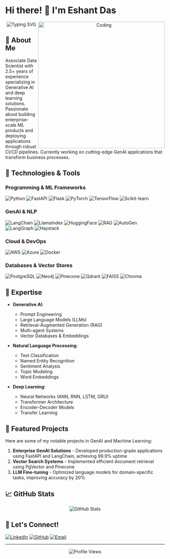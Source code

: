 # Hi there! 👋 I'm Eshant Das

<div align="center">
  <img align="right" alt="Coding" width="400" src="https://media.giphy.com/media/qgQUggAC3Pfv687qPC/giphy.gif">
  
  <img src="https://readme-typing-svg.herokuapp.com?font=Fira+Code&duration=3000&pause=1000&color=2E3192&center=true&vCenter=true&width=435&lines=+Data+Scientist;LLM+Engineer;Machine+Learning+Engineer" alt="Typing SVG" />
</div>

## 🚀 About Me
Associate Data Scientist with 2.5+ years of experience specializing in Generative AI and deep learning solutions. Passionate about building enterprise-scale ML products and deploying applications through robust CI/CD pipelines. Currently working on cutting-edge GenAI applications that transform business processes.

## 🔧 Technologies & Tools

### Programming & ML Frameworks
![Python](https://img.shields.io/badge/Python-3776AB?style=for-the-badge&logo=python&logoColor=white)
![FastAPI](https://img.shields.io/badge/FastAPI-009688?style=for-the-badge&logo=fastapi&logoColor=white)
![Flask](https://img.shields.io/badge/Flask-000000?style=for-the-badge&logo=flask&logoColor=white)
![PyTorch](https://img.shields.io/badge/PyTorch-EE4C2C?style=for-the-badge&logo=pytorch&logoColor=white)
![TensorFlow](https://img.shields.io/badge/TensorFlow-FF6F00?style=for-the-badge&logo=tensorflow&logoColor=white)
![Scikit-learn](https://img.shields.io/badge/Scikit--learn-F7931E?style=for-the-badge&logo=scikit-learn&logoColor=white)

### GenAI & NLP
![LangChain](https://img.shields.io/badge/🦜️_LangChain-gray?style=for-the-badge)
![LlamaIndex](https://img.shields.io/badge/🦙_LlamaIndex-green?style=for-the-badge)
![HuggingFace](https://img.shields.io/badge/🤗_HuggingFace-yellow?style=for-the-badge)
![RAG](https://img.shields.io/badge/📚_RAG-blue?style=for-the-badge)
![AutoGen](https://img.shields.io/badge/🤖_AutoGen-purple?style=for-the-badge)
![LangGraph](https://img.shields.io/badge/📊_LangGraph-orange?style=for-the-badge)
![Haystack](https://img.shields.io/badge/🔍_Haystack-red?style=for-the-badge)

### Cloud & DevOps
![AWS](https://img.shields.io/badge/AWS-232F3E?style=for-the-badge&logo=amazon-aws&logoColor=white)
![Azure](https://img.shields.io/badge/Azure-0089D6?style=for-the-badge&logo=microsoft-azure&logoColor=white)
![Docker](https://img.shields.io/badge/Docker-2496ED?style=for-the-badge&logo=docker&logoColor=white)

### Databases & Vector Stores
![PostgreSQL](https://img.shields.io/badge/PostgreSQL-316192?style=for-the-badge&logo=postgresql&logoColor=white)
![Neo4j](https://img.shields.io/badge/Neo4j-008CC1?style=for-the-badge&logo=neo4j&logoColor=white)
![Pinecone](https://img.shields.io/badge/Pinecone-000000?style=for-the-badge)
![Qdrant](https://img.shields.io/badge/Qdrant-FF4F8B?style=for-the-badge)
![FAISS](https://img.shields.io/badge/FAISS-150458?style=for-the-badge)
![Chroma](https://img.shields.io/badge/Chroma-00C7B7?style=for-the-badge)

## 🎯 Expertise

- **Generative AI**: 
  - Prompt Engineering
  - Large Language Models (LLMs)
  - Retrieval-Augmented Generation (RAG)
  - Multi-agent Systems
  - Vector Databases & Embeddings

- **Natural Language Processing**:
  - Text Classification
  - Named Entity Recognition
  - Sentiment Analysis
  - Topic Modeling
  - Word Embeddings

- **Deep Learning**:
  - Neural Networks (ANN, RNN, LSTM, GRU)
  - Transformer Architecture
  - Encoder-Decoder Models
  - Transfer Learning

## 🌟 Featured Projects

Here are some of my notable projects in GenAI and Machine Learning:

1. **Enterprise GenAI Solutions** - Developed production-grade applications using FastAPI and LangChain, achieving 99.9% uptime
2. **Vector Search Systems** - Implemented efficient document retrieval using PgVector and Pinecone
3. **LLM Fine-tuning** - Optimized language models for domain-specific tasks, improving accuracy by 20%

## 📈 GitHub Stats

<div align="center">
  <img src="https://github-readme-stats.vercel.app/api?username=EshantDazz&show_icons=true&theme=radical" alt="GitHub Stats" />
</div>

## 🤝 Let's Connect!

[![LinkedIn](https://img.shields.io/badge/LinkedIn-0077B5?style=for-the-badge&logo=linkedin&logoColor=white)](https://linkedin.com/in/eshantdas)
[![GitHub](https://img.shields.io/badge/GitHub-100000?style=for-the-badge&logo=github&logoColor=white)](https://github.com/EshantDazz)
[![Email](https://img.shields.io/badge/Email-D14836?style=for-the-badge&logo=gmail&logoColor=white)](mailto:eshantdas4@gmail.com)

---

<div align="center">
  <img src="https://komarev.com/ghpvc/?username=EshantDazz&color=blueviolet" alt="Profile Views" />
</div>
